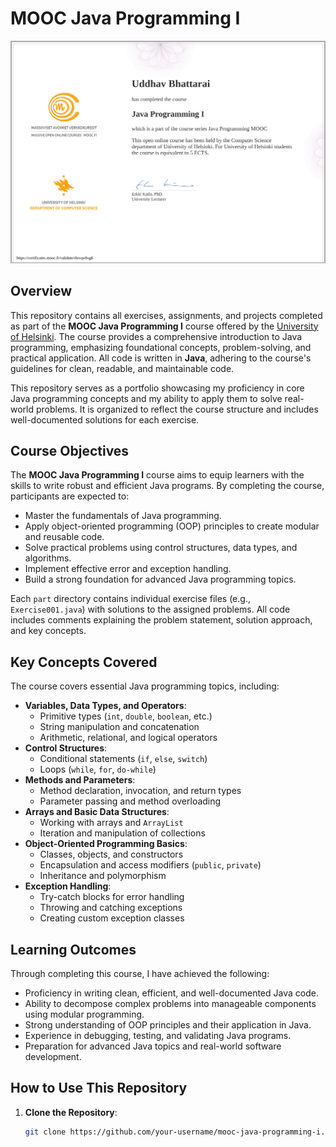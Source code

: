 # MOOC Java Programming I

![Certificate](images/certificate-java-programming-i.png)

## Overview

This repository contains all exercises, assignments, and projects completed as part of the **MOOC Java Programming I** course offered by the [University of Helsinki](https://www.mooc.fi/en/). The course provides a comprehensive introduction to Java programming, emphasizing foundational concepts, problem-solving, and practical application. All code is written in **Java**, adhering to the course's guidelines for clean, readable, and maintainable code.

This repository serves as a portfolio showcasing my proficiency in core Java programming concepts and my ability to apply them to solve real-world problems. It is organized to reflect the course structure and includes well-documented solutions for each exercise.

## Course Objectives

The **MOOC Java Programming I** course aims to equip learners with the skills to write robust and efficient Java programs. By completing the course, participants are expected to:
- Master the fundamentals of Java programming.
- Apply object-oriented programming (OOP) principles to create modular and reusable code.
- Solve practical problems using control structures, data types, and algorithms.
- Implement effective error and exception handling.
- Build a strong foundation for advanced Java programming topics.


Each `part` directory contains individual exercise files (e.g., `Exercise001.java`) with solutions to the assigned problems. All code includes comments explaining the problem statement, solution approach, and key concepts.

## Key Concepts Covered

The course covers essential Java programming topics, including:

- **Variables, Data Types, and Operators**:
  - Primitive types (`int`, `double`, `boolean`, etc.)
  - String manipulation and concatenation
  - Arithmetic, relational, and logical operators
- **Control Structures**:
  - Conditional statements (`if`, `else`, `switch`)
  - Loops (`while`, `for`, `do-while`)
- **Methods and Parameters**:
  - Method declaration, invocation, and return types
  - Parameter passing and method overloading
- **Arrays and Basic Data Structures**:
  - Working with arrays and `ArrayList`
  - Iteration and manipulation of collections
- **Object-Oriented Programming Basics**:
  - Classes, objects, and constructors
  - Encapsulation and access modifiers (`public`, `private`)
  - Inheritance and polymorphism
- **Exception Handling**:
  - Try-catch blocks for error handling
  - Throwing and catching exceptions
  - Creating custom exception classes

## Learning Outcomes

Through completing this course, I have achieved the following:
- Proficiency in writing clean, efficient, and well-documented Java code.
- Ability to decompose complex problems into manageable components using modular programming.
- Strong understanding of OOP principles and their application in Java.
- Experience in debugging, testing, and validating Java programs.
- Preparation for advanced Java topics and real-world software development.

## How to Use This Repository

1. **Clone the Repository**:
   ```bash
   git clone https://github.com/your-username/mooc-java-programming-i.git
